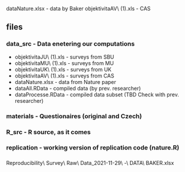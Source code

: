dataNature.xlsx - data by Baker
objektivitaAV\ (1).xls - CAS
## files
### data_src - Data enetering our computations
- objektivitaJU\ (1).xls - surveys from SBU
- objektivitaMU\ (1).xls - surveys from MU
- objektivitaUK\ (1).xls - surveys from UK
- objektivitaAV\ (1).xls - surveys from CAS
- dataNature.xlsx - data from Nature paper
- dataAll.RData - compiled data (by prev. researcher)
- dataProcesse.RData - compiled data subset (TBD Check with prev. researcher)

### materials - Questionaires (original and Czech)

### R_src - R source, as it comes

### replication - working version of replication code (nature.R)

### 
    
Reproducibility\ Survey\ Raw\ Data_2021-11-29\ -\ DATA\ BAKER.xlsx
